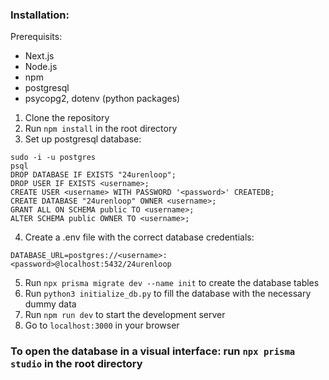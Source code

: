 ### Installation:
Prerequisits: 
- Next.js
- Node.js
- npm
- postgresql
- psycopg2, dotenv (python packages)

1. Clone the repository
2. Run `npm install` in the root directory
3. Set up postgresql database:
```
sudo -i -u postgres
psql
DROP DATABASE IF EXISTS "24urenloop";
DROP USER IF EXISTS <username>;
CREATE USER <username> WITH PASSWORD '<password>' CREATEDB;
CREATE DATABASE "24urenloop" OWNER <username>;
GRANT ALL ON SCHEMA public TO <username>;
ALTER SCHEMA public OWNER TO <username>;
```
4. Create a .env file with the correct database credentials:
```
DATABASE_URL=postgres://<username>:<password>@localhost:5432/24urenloop
```
5. Run `npx prisma migrate dev --name init` to create the database tables
6. Run `python3 initialize_db.py` to fill the database with the necessary dummy data
7. Run `npm run dev` to start the development server
8. Go to `localhost:3000` in your browser


### To open the database in a visual interface: run `npx prisma studio` in the root directory
